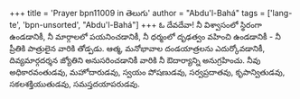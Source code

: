 +++
title = 'Prayer bpn11009 in తెలుగు'
author = "Abdu'l-Bahá"
tags = ['lang-te', 'bpn-unsorted', "Abdu'l-Bahá"]
+++
ఓ దేవదేవా! నీ విశ్వాసంలో స్థిరంగా ఉండడానికీ, నీ మార్గాలలో పయనించడానికీ, నీ ధర్మంలో దృఢత్వం వహించి ఉండడానికీ - నీ ప్రీతికి పాత్రులైన వారికి తోడ్పడు. ఆత్మ, మనోభావాల దండయాత్రలను ఎదుర్కోవడానికీ, దివ్యమార్గదర్శన జ్యోతిని అనుసరించడానికీ వారికి నీ ఔదార్యాన్ని అనుగ్రహించు. నీవు అధికారవంతుడవు, మహోదారుడవు, స్వయం పోషణుడవు, సర్వప్రదాతవు, కృపాన్వితుడవు, సకలశక్తియుతుడవు, సమస్తదయాపరుడవు.
